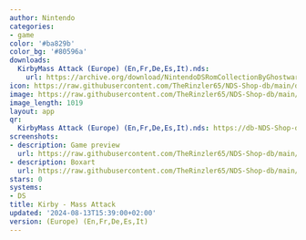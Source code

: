 ```yaml
---
author: Nintendo
categories:
- game
color: '#ba829b'
color_bg: '#80596a'
downloads:
  KirbyMass Attack (Europe) (En,Fr,De,Es,It).nds:
    url: https://archive.org/download/NintendoDSRomCollectionByGhostware/KirbyMass%20Attack%20%28Europe%29%20%28En%2CFr%2CDe%2CEs%2CIt%29.nds
icon: https://raw.githubusercontent.com/TheRinzler65/NDS-Shop-db/main/docs/assets/images/icons/kirbymassattack.png
image: https://raw.githubusercontent.com/TheRinzler65/NDS-Shop-db/main/docs/assets/images/icons/kirbymassattack.png
image_length: 1019
layout: app
qr:
  KirbyMass Attack (Europe) (En,Fr,De,Es,It).nds: https://db-NDS-Shop-db.netlify.app/assets/images/qr/kirbymass-attack-europe-enfrdeesit-nds.png
screenshots:
- description: Game preview
  url: https://raw.githubusercontent.com/TheRinzler65/NDS-Shop-db/main/docs/assets/images/screenshots/kirbymassattack/kirbymassattack.png
- description: Boxart
  url: https://raw.githubusercontent.com/TheRinzler65/NDS-Shop-db/main/docs/assets/images/boxart/KirbyMass%20Attack%20(Europe)%20(En%2CFr%2CDe%2CEs%2CIt).nds.png
stars: 0
systems:
- DS
title: Kirby - Mass Attack
updated: '2024-08-13T15:39:00+02:00'
version: (Europe) (En,Fr,De,Es,It)
---
```

